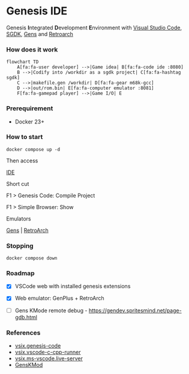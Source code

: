 # Genesis IDE

Genesis **I**ntegrated **D**evelopment **E**nvironment with [Visual Studio Code](https://code.visualstudio.com), [SGDK](https://github.com/Stephane-D/SGDK), [Gens](http://www.gens.me) and [Retroarch](https://www.retroarch.com)

### How does it work

```mermaid
flowchart TD
    A[fa:fa-user developer] -->|Game idea| B[fa:fa-code ide :8080]
    B -->|Codify into /workdir as a sgdk project| C[fa:fa-hashtag sgdk]
    C -->|makefile.gen /workdir| D[fa:fa-gear m68k-gcc]
    D -->|out/rom.bin| E[fa:fa-computer emulator :8081]
    F[fa:fa-gamepad player] -->|Game I/O| E
```

### Prerequirement
* Docker 23+

### How to start

```shell
docker compose up -d
```
Then access

[IDE](http://localhost:8080/?folder=/workdir)

Short cut

F1 > Genesis Code: Compile Project

F1 > Simple Browser: Show


Emulators

[Gens](http://localhost:8081) | [RetroArch](http://localhost:8082)



### Stopping
```shell
docker compose down
```

### Roadmap

- [x] VSCode web with installed genesis extensions
- [x] Web emulator: GenPlus + RetroArch
- [ ] Gens KMode remote debug - https://gendev.spritesmind.net/page-gdb.html


### References

* [vsix.genesis-code](https://github.com/zerasul/genesis-code)
* [vsix.vscode-c-cpp-runner](https://github.com/franneck94/vscode-c-cpp-runner)
* [vsix.ms-vscode.live-server](https://github.com/microsoft/vscode-livepreview)
* [GensKMod](https://bitbucket.org/SpritesMind/genskmod)
